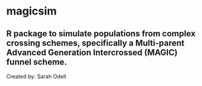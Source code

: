 # magicsim 

## R package to simulate populations from complex crossing schemes, specifically a Multi-parent Advanced Generation Intercrossed (MAGIC) funnel scheme. 

Created by: Sarah Odell